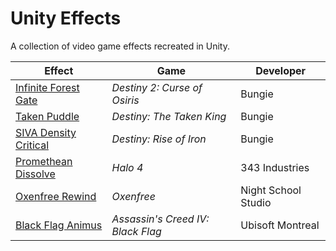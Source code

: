 # Unity Effects
A collection of video game effects recreated in Unity.

|Effect                                           |Game                             |Developer          |
|-------------------------------------------------|---------------------------------|-------------------|
|[Infinite Forest Gate](Assets/InfiniteForestGate)|*Destiny 2: Curse of Osiris*     |Bungie             |
|[Taken Puddle](Assets/TakenPuddle)               |*Destiny: The Taken King*        |Bungie             |
|[SIVA Density Critical](Assets/SIVADensity)      |*Destiny: Rise of Iron*          |Bungie             |
|[Promethean Dissolve](Assets/PrometheanDissolve) |*Halo 4*                         |343 Industries     |
|[Oxenfree Rewind](Assets/OxenfreeRewind)         |*Oxenfree*                       |Night School Studio|
|[Black Flag Animus](Assets/BlackFlagAnimus)      |*Assassin's Creed IV: Black Flag*|Ubisoft Montreal   |